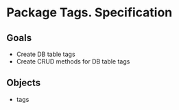 # Package Tags. Specification
## Goals
* Create DB table tags 
* Create CRUD methods for DB table tags

## Objects
* tags
